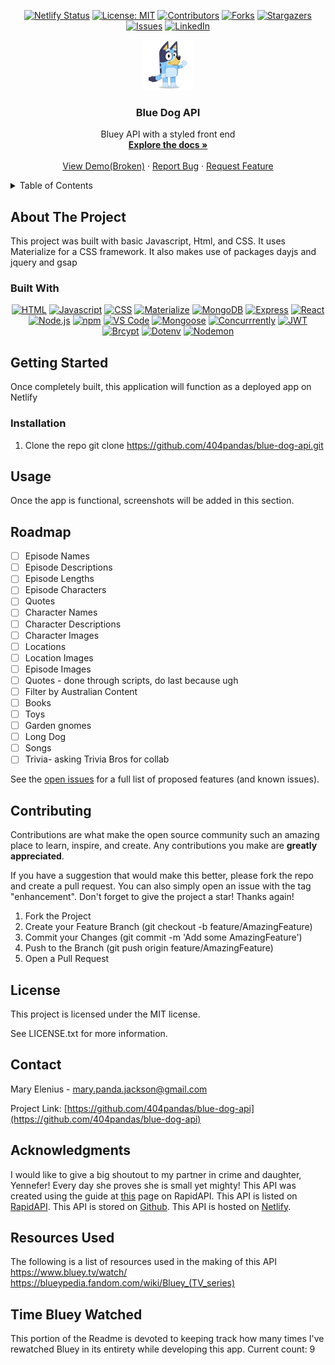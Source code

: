 <div align="center">

  <!-- Add badges using the following format: -->
  <!-- ![Name](urlToShieldHere)(urlToGithubHere) -->

[![Netlify Status](https://api.netlify.com/api/v1/badges/048fdbef-693a-4ef4-acec-10aadef4ffa1/deploy-status)](https://app.netlify.com/sites/bluey-api/deploys)
[![License: MIT](https://img.shields.io/badge/License-MIT-yellow.svg)](https://opensource.org/licenses/MIT)
[![Contributors](https://img.shields.io/github/contributors/404pandas/blue-dog-api.svg?style=plastic&logo=appveyor)](https://github.com/404pandas/blue-dog-api/graphs/contributors)
[![Forks](https://img.shields.io/github/forks/404pandas/blue-dog-api.svg?style=plastic&logo=appveyor)](https://github.com/404pandas/blue-dog-api/network/members)
[![Stargazers](https://img.shields.io/github/stars/404pandas/blue-dog-api.svg?style=plastic&logo=appveyor)](https://github.com/404pandas/blue-dog-api/stargazers)
[![Issues](https://img.shields.io/github/issues/404pandas/blue-dog-api.svg?style=plastic&logo=appveyor)](https://github.com/404pandas/blue-dog-api/issues)
[![LinkedIn](https://img.shields.io/badge/-LinkedIn-black.svg?style=plastic&logo=appveyor&logo=linkedin&colorB=555)](https://linkedin.com/in/404pandas)

</div>

<!-- PROJECT LOGO -->

<div align="center">
  <a href="https://github.com/404pandas/blue-dog-api">
    <img src="./client/src/assets/Bluey_Wave.webp" alt="Logo" width="80" height="80">
  </a>

<h3 align="center">Blue Dog API</h3>

  <p align="center">
Bluey API with a styled front end    <br />
    <a href="https://github.com/404pandas/blue-dog-api"><strong>Explore the docs »</strong></a>
    <br />
    <br />
    <a href="https://github.com/404pandas/blue-dog-api">View Demo(Broken)</a>
    ·
    <a href="https://github.com/404pandas/blue-dog-api/issues">Report Bug</a>
    ·
    <a href="https://github.com/404pandas/blue-dog-api/issues">Request Feature</a>
  </p>
</div>

<!-- TABLE OF CONTENTS -->
<details>
  <summary>Table of Contents</summary>
  <ol>
    <li>
      <a href="#about-the-project">About The Project</a>
      <ul>
        <li><a href="#built-with">Built With</a></li>
      </ul>
    </li>
    <li>
      <a href="#getting-started">Getting Started</a>
      <ul>
        <li><a href="#installation">Installation</a></li>
      </ul>
    </li>
    <li><a href="#usage">Usage</a></li>
    <li><a href="#roadmap">Roadmap</a></li>
    <li><a href="#contributing">Contributing</a></li>
    <li><a href="#license">License</a></li>
    <li><a href="#contact">Contact</a></li>
    <li><a href="#acknowledgments">Acknowledgments</a></li>
  </ol>
</details>

<!-- ABOUT THE PROJECT -->

## About The Project

<!-- Add screenshots using the following format: -->
<!-- ![Screenshot alt description](directPathOfScreenshots) -->

This project was built with basic Javascript, Html, and CSS.
It uses Materialize for a CSS framework.
It also makes use of packages dayjs and jquery and gsap

### Built With

<!--  Dayjs, gsap, jquery, materialize, javascript, css, html, node.js npm vs code -->

<div align="center">

[![HTML](https://img.shields.io/badge/Language-HTML-ff0000?style=plastic&logo=HTML5&logoWidth=10)](https://html.com/)
[![Javascript](https://img.shields.io/badge/Language-JavaScript-ff8000?style=plastic&logo=JavaScript&logoWidth=10)](https://javascript.info/)
[![CSS](https://img.shields.io/badge/Tool-CSS-ffff00?style=plastic&logo=css3&logoWidth=10)](https://developer.mozilla.org/en-US/docs/Web/CSS)
[![Materialize](https://img.shields.io/badge/Framework-Materialize-80ff00?style=plastic&logo=80ff00&logoWidth=10)](https://materializecss.com/)
[![MongoDB](https://img.shields.io/badge/Database-MongoDB-00ff00?style=plastic&logo=MongoDB&logoWidth=10)](https://www.mongodb.com/home)
[![Express](https://img.shields.io/badge/Framework-Express-00ff80?style=plastic&logo=Express&logoWidth=10)](https://expressjs.com/)
[![React](https://img.shields.io/badge/Framework-React.js-00ffff?style=plastic&logo=React&logoWidth=10)](https://reactjs.org/docs/getting-started.html)
[![Node.js](https://img.shields.io/badge/Framework-Node.js-0080ff?style=plastic&logo=Node.js&logoWidth=10)](https://nodejs.org/en/)
[![npm](https://img.shields.io/badge/Tool-npm-0000ff?style=plastic&logo=npm&logoWidth=10)](https://www.npmjs.com/)
[![VS Code](https://img.shields.io/badge/IDE-VSCode-8000ff?style=plastic&logo=VisualStudioCode&logoWidth=10)](https://code.visualstudio.com/docs)
[![Mongoose](https://img.shields.io/badge/ORM-Mongoose-ff00ff?style=plastic&logo=Mongoose&logoWidth=10)](https://code.visualstudio.com/docs)
[![Concurrrently](https://img.shields.io/badge/Package-Concurrrently-ff0080?style=plastic&logo=npm&logoWidth=10)](https://www.npmjs.com/package/concurrently/)
[![JWT](https://img.shields.io/badge/Package-JWT-ff00ff?style=plastic&logo=npm&logoWidth=10)](https://www.npmjs.com/package/jsonwebtoken)
[![Brcypt](https://img.shields.io/badge/Package-Bcrypt-8000ff?style=plastic&logo=npm&logoWidth=10)](https://www.npmjs.com/package/bcrypt)
[![Dotenv](https://img.shields.io/badge/Package-Dotenv-0000ff?style=plastic&logo=npm&logoWidth=10)](https://www.npmjs.com/package/dotenv)
[![Nodemon](https://img.shields.io/badge/Package-Nodemon-0080ff?style=plastic&logo=npm&logoWidth=10)](https://www.npmjs.com/package/nodemon)

</div>

<!-- GETTING STARTED -->

## Getting Started

Once completely built, this application will function as a deployed app on Netlify

### Installation

1. Clone the repo
   git clone https://github.com/404pandas/blue-dog-api.git

<!-- USAGE EXAMPLES -->

## Usage

Once the app is functional, screenshots will be added in this section.

<!-- ROADMAP -->

## Roadmap

- [ ] Episode Names
- [ ] Episode Descriptions
- [ ] Episode Lengths
- [ ] Episode Characters
- [ ] Quotes
- [ ] Character Names
- [ ] Character Descriptions
- [ ] Character Images
- [ ] Locations
- [ ] Location Images
- [ ] Episode Images
- [ ] Quotes - done through scripts, do last because ugh
- [ ] Filter by Australian Content
- [ ] Books
- [ ] Toys
- [ ] Garden gnomes
- [ ] Long Dog
- [ ] Songs
- [ ] Trivia- asking Trivia Bros for collab

See the [open issues](https://github.com/404pandas/blue-dog-api/issues) for a full list of proposed features (and known issues).

<!-- CONTRIBUTING -->

## Contributing

Contributions are what make the open source community such an amazing place to learn, inspire, and create. Any contributions you make are **greatly appreciated**.

If you have a suggestion that would make this better, please fork the repo and create a pull request. You can also simply open an issue with the tag "enhancement".
Don't forget to give the project a star! Thanks again!

1. Fork the Project
2. Create your Feature Branch (git checkout -b feature/AmazingFeature)
3. Commit your Changes (git commit -m 'Add some AmazingFeature')
4. Push to the Branch (git push origin feature/AmazingFeature)
5. Open a Pull Request

<!-- LICENSE -->

## License

This project is licensed under the MIT license.

See LICENSE.txt for more information.

<!-- CONTACT -->

## Contact

Mary Elenius - mary.panda.jackson@gmail.com

Project Link: [https://github.com/404pandas/blue-dog-api](https://github.com/404pandas/blue-dog-api)

<!-- ACKNOWLEDGMENTS -->

## Acknowledgments

I would like to give a big shoutout to my partner in crime and daughter, Yennefer! Every day she proves she is small yet mighty!
This API was created using the guide at [this](https://rapidapi.com/guides/build-api-publish-on-rapidapi) page on RapidAPI.
This API is listed on [RapidAPI](https://rapidapi.com/).
This API is stored on [Github](https://github.com/).
This API is hosted on [Netlify](https://www.netlify.com/).

<!-- Resources -->

## Resources Used

The following is a list of resources used in the making of this API
https://www.bluey.tv/watch/
https://blueypedia.fandom.com/wiki/Bluey_(TV_series)

<!-- Counter -->

## Time Bluey Watched

This portion of the Readme is devoted to keeping track how many times I've rewatched Bluey in its entirety while developing this app.
Current count: 9

